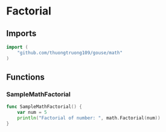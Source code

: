 # Factorial

## Imports

```go
import (
	"github.com/thuongtruong109/gouse/math")
```
## Functions


### SampleMathFactorial

```go
func SampleMathFactorial() {
	var num = 5
	println("Factorial of number: ", math.Factorial(num))
}```
